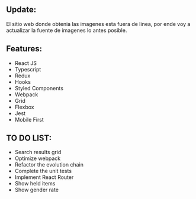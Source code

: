 ## Update:

El sitio web donde obtenia las imagenes esta fuera de linea, por ende voy a actualizar la fuente de imagenes lo antes posible.

## Features:

- React JS
- Typescript
- Redux
- Hooks
- Styled Components
- Webpack
- Grid
- Flexbox
- Jest
- Mobile First

## TO DO LIST:

- Search results grid
- Optimize webpack
- Refactor the evolution chain
- Complete the unit tests
- Implement React Router
- Show held items
- Show gender rate
